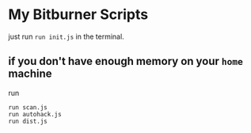 # My Bitburner Scripts
just run `run init.js` in the terminal.

## if you don't have enough memory on your `home` machine
run
```
run scan.js
run autohack.js
run dist.js
```


